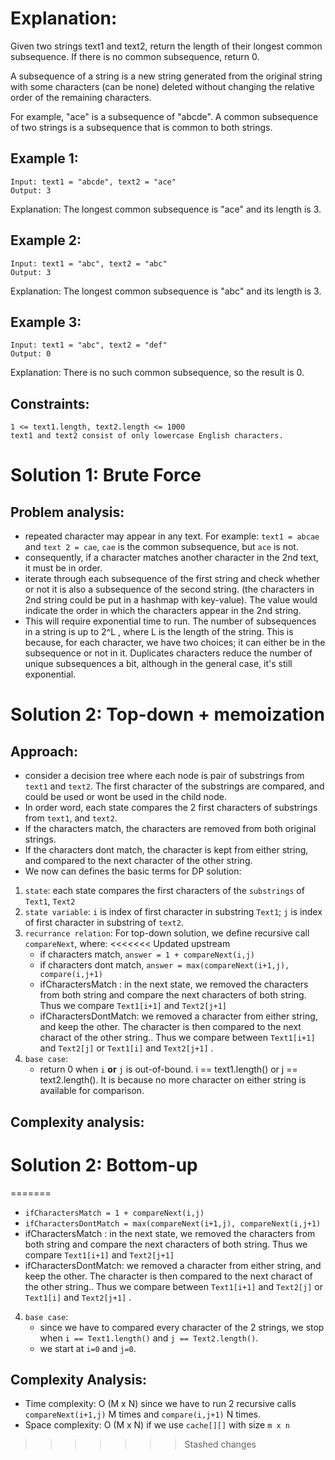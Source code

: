 # Explanation: 

Given two strings text1 and text2, return the length of their longest common subsequence. If there is no common subsequence, return 0.

A subsequence of a string is a new string generated from the original string with some characters (can be none) deleted without changing the relative order of the remaining characters.

For example, "ace" is a subsequence of "abcde".
A common subsequence of two strings is a subsequence that is common to both strings.
 

## Example 1:
```
Input: text1 = "abcde", text2 = "ace" 
Output: 3  
```

Explanation: The longest common subsequence is "ace" and its length is 3.

## Example 2:
```
Input: text1 = "abc", text2 = "abc"
Output: 3
```

Explanation: The longest common subsequence is "abc" and its length is 3.

## Example 3:
```
Input: text1 = "abc", text2 = "def"
Output: 0
```

Explanation: There is no such common subsequence, so the result is 0.
 

## Constraints:
```
1 <= text1.length, text2.length <= 1000
text1 and text2 consist of only lowercase English characters.
```

# Solution 1: Brute Force
## Problem analysis: 
* repeated character may appear in any text. For example: `text1 = abcae` and `text 2 = cae`, `cae` is the common subsequence, but `ace` is not. 
* consequently, if a character matches another character in the 2nd text, it must be in order. 
* iterate through each subsequence of the first string and check whether or not it is also a subsequence of the second string. (the characters in 2nd string could be put in a hashmap with key-value). The value would indicate the order in which the characters appear in the 2nd string.
* This will require exponential time to run. The number of subsequences in a string is up to 2^L , where L is the length of the string. This is because, for each character, we have two choices; it can either be in the subsequence or not in it. Duplicates characters reduce the number of unique subsequences a bit, although in the general case, it's still exponential.

# Solution 2: Top-down + memoization
## Approach: 
* consider a decision tree where each node is pair of substrings from `text1` and `text2`. The first character of the substrings are compared, and could be used or wont be used in the child node. 
* In order word, each state compares the 2 first characters of substrings from `text1`, and `text2`. 
* If the characters match, the characters are removed from both original strings.
* If the characters dont match, the character is kept from either string, and compared to the next character of the other string. 
* We now can defines the basic terms for DP solution:
  
1. `state`: each state compares the first characters of the `substrings` of `Text1`, `Text2`
2. `state variable`: `i` is index of first character in substring `Text1`; `j` is index of first character in substring of `text2`.
3. `recurrance relation`: For top-down solution, we define recursive call `compareNext`, where:
<<<<<<< Updated upstream
   * if characters match, `answer = 1 + compareNext(i,j)`     
   * if characters dont match, `answer = max(compareNext(i+1,j), compare(i,j+1)`
   * ifCharactersMatch : in the next state, we removed the characters from both string and compare the next characters of both string. Thus we compare `Text1[i+1]` and `Text2[j+1]`
   * ifCharactersDontMatch: we removed a character from either string, and keep the other. The character is then compared to the next charact of the other string.. Thus we compare between `Text1[i+1]` and `Text2[j]` or `Text1[i]` and `Text2[j+1]` .
4. `base case`: 
   * return 0 when `i` **or** `j` is out-of-bound. i == text1.length() or j == text2.length(). It is because no more character on either string is available for comparison.
## Complexity analysis:


# Solution 2: Bottom-up
=======
   * `ifCharactersMatch = 1 + compareNext(i,j)`     
   * `ifCharactersDontMatch = max(compareNext(i+1,j), compareNext(i,j+1)`
   * ifCharactersMatch : in the next state, we removed the characters from both string and compare the next characters of both string. Thus we compare `Text1[i+1]` and `Text2[j+1]`
   * ifCharactersDontMatch: we removed a character from either string, and keep the other. The character is then compared to the next charact of the other string.. Thus we compare between `Text1[i+1]` and `Text2[j]` or `Text1[i]` and `Text2[j+1]` .
4. `base case`: 
   * since we have to compared every character of the 2 strings, we stop when `i == Text1.length()` and `j == Text2.length()`.
   * we start at `i=0` and `j=0`.
## Complexity Analysis:
* Time complexity: O (M x N) since we have to run 2 recursive calls `compareNext(i+1,j)` M times and `compare(i,j+1)` N times.
* Space complexity: O (M x N) if we use `cache[][]` with size `m x n`

>>>>>>> Stashed changes
